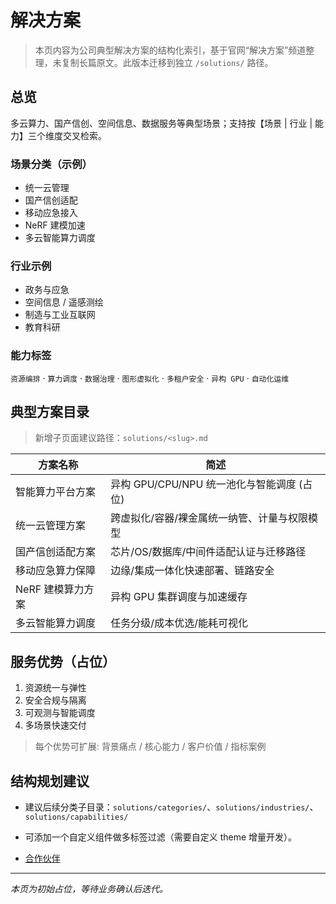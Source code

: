 # 解决方案

<PriceButton />


> 本页内容为公司典型解决方案的结构化索引，基于官网“解决方案”频道整理，未复制长篇原文。此版本迁移到独立 `/solutions/` 路径。

<SolutionsIndex />

## 总览
多云算力、国产信创、空间信息、数据服务等典型场景；支持按【场景 | 行业 | 能力】三个维度交叉检索。

### 场景分类（示例）
- 统一云管理
- 国产信创适配
- 移动应急接入
- NeRF 建模加速
- 多云智能算力调度

### 行业示例
- 政务与应急
- 空间信息 / 遥感测绘
- 制造与工业互联网
- 教育科研

### 能力标签
`资源编排` · `算力调度` · `数据治理` · `图形虚拟化` · `多租户安全` · `异构 GPU` · `自动化运维`

## 典型方案目录
> 新增子页面建议路径：`solutions/<slug>.md`

| 方案名称 | 简述 |
| -------- | ---- |
| 智能算力平台方案 | 异构 GPU/CPU/NPU 统一池化与智能调度 (占位) |
| 统一云管理方案 | 跨虚拟化/容器/裸金属统一纳管、计量与权限模型 |
| 国产信创适配方案 | 芯片/OS/数据库/中间件适配认证与迁移路径 |
| 移动应急算力保障 | 边缘/集成一体化快速部署、链路安全 |
| NeRF 建模算力方案 | 异构 GPU 集群调度与加速缓存 |
| 多云智能算力调度 | 任务分级/成本优选/能耗可视化 |

## 服务优势（占位）
1. 资源统一与弹性
2. 安全合规与隔离
3. 可观测与智能调度
4. 多场景快速交付

> 每个优势可扩展: 背景痛点 / 核心能力 / 客户价值 / 指标案例

## 结构规划建议
- 建议后续分类子目录：`solutions/categories/`、`solutions/industries/`、`solutions/capabilities/`
- 可添加一个自定义组件做多标签过滤（需要自定义 theme 增量开发）。

- [合作伙伴](/partners/index.md)

---
_本页为初始占位，等待业务确认后迭代。_
